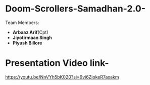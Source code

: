 # Doom-Scrollers-Samadhan-2.0-

 Team Members:
- **Arbaaz Arif**(Cpt)
- **Jiyotirmaan Singh**   
- **Piyush Billore**

# Presentation Video link- 

https://youtu.be/NnVYh5bK020?si=9vi6ZiokeR7axakm

